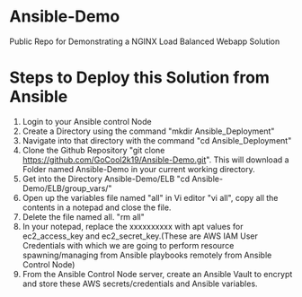 # Ansible-Demo
Public Repo for Demonstrating a NGINX Load Balanced Webapp Solution

# Steps to Deploy this Solution from Ansible

1. Login to your Ansible control Node
2. Create a Directory using the command "mkdir Ansible_Deployment"
3. Navigate into that directory with the command "cd  Ansible_Deployment"
4. Clone the Github Repository "git clone https://github.com/GoCool2k19/Ansible-Demo.git". This will download a Folder named Ansible-Demo in your current working directory.
5. Get into the Directory Ansible-Demo/ELB "cd Ansible-Demo/ELB/group_vars/"
6. Open up the variables file named "all" in Vi editor "vi all", copy all the contents in a notepad and close the file.
7. Delete the file named all. "rm all"
8. In your notepad, replace the xxxxxxxxxx with apt values for ec2_access_key and ec2_secret_key.(These are AWS IAM User Credentials with which we are going to perform resource spawning/managing from Ansible playbooks remotely from Ansible Control Node) 
9. From the Ansible Control Node server, create an Ansible Vault to encrypt and store these AWS secrets/credentials and Ansible variables.
